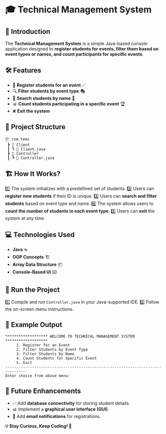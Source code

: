 # 🎓 Technical Management System

## 🚀 Introduction
The **Technical Management System** is a simple Java-based console application designed to **register students for events, filter them based on event types or names, and count participants for specific events**.

## 🛠️ Features
- 📌 **Register students for an event** ✅
- 🔍 **Filter students by event type** 🎭
- 🏅 **Search students by name** 👤
- 📊 **Count students participating in a specific event** 🏆
- ❌ **Exit the system**

## 📂 Project Structure
```
📦 com.tems
 ┣ 📂 Client
 ┃ ┗ 📜 Client.java
 ┣ 📂 Controller
 ┃ ┗ 📜 Controller.java
```

## 🏗️ How It Works?
1️⃣ The system initializes with a predefined set of students.
2️⃣ Users can **register new students** if their ID is unique.
3️⃣ Users can **search and filter students** based on event type and name.
4️⃣ The system allows users to **count the number of students in each event type**.
5️⃣ Users can **exit** the system at any time.

## 💻 Technologies Used
- **Java** ☕
- **OOP Concepts** 🏗️
- **Array Data Structure** 📦
- **Console-Based UI** ⌨️

## 🏁 Run the Project
1️⃣ Compile and run `Controller.java` in your Java-supported IDE.
2️⃣ Follow the on-screen menu instructions.

## 📌 Example Output
```
******************* WELCOME TO TECHNICAL MANAGEMENT SYSTEM *******************
     1. Register for an Event
     2. Filter Students by Event Type
     3. Filter Students by Name
     4. Count Students for Specific Event
     5. Exit
-------------------------------------------------------------------------------
Enter choice from above menu:
```

## 🎯 Future Enhancements
- ✅ Add **database connectivity** for storing student details.
- 📊 Implement a **graphical user interface (GUI)**.
- 📩 Add **email notifications** for registrations.

**💡 Stay Curious, Keep Coding! 🚀**

